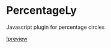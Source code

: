 # PercentageLy
Javascript plugin for percentage circles

[!preview](https://user-images.githubusercontent.com/1441544/28685934-e43c2efc-72df-11e7-9ff4-586327c9b159.png)
